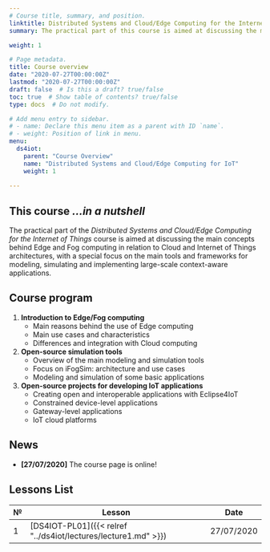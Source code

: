 ```yaml
---
# Course title, summary, and position.
linktitle: Distributed Systems and Cloud/Edge Computing for the Internet of Things
summary: The practical part of this course is aimed at discussing the main concepts behind Edge and Fog computing in relation to Cloud and Internet of Things architectures, with a special focus on the main tools and frameworks for modeling, simulating and implementing large-scale context-aware applications.

weight: 1

# Page metadata.
title: Course overview
date: "2020-07-27T00:00:00Z"
lastmod: "2020-07-27T00:00:00Z"
draft: false  # Is this a draft? true/false
toc: true  # Show table of contents? true/false
type: docs  # Do not modify.

# Add menu entry to sidebar.
# - name: Declare this menu item as a parent with ID `name`.
# - weight: Position of link in menu.
menu: 
  ds4iot:
    parent: "Course Overview"
    name: "Distributed Systems and Cloud/Edge Computing for IoT"
    weight: 1
  
---
```


## This course *...in a nutshell*

 The practical part of the *Distributed Systems and Cloud/Edge Computing for the Internet of Things* course is aimed at discussing the main concepts behind Edge and Fog computing in relation to Cloud and Internet of Things architectures, with a special focus on the main tools and frameworks for modeling, simulating and implementing large-scale context-aware applications.


## Course program

1.	**Introduction to Edge/Fog computing**
	-	Main reasons behind the use of Edge computing
	-	Main use cases and characteristics
	-	Differences and integration with Cloud computing
2.	**Open-source simulation tools**
	-	Overview of the main modeling and simulation tools
	-	Focus on iFogSim: architecture and use cases
	-	Modeling and simulation of some basic applications
3.	**Open-source projects for developing IoT applications**
	-	Creating open and interoperable applications with Eclipse4IoT
	-	Constrained device-level applications
	-	Gateway-level applications
	-	IoT cloud platforms


## News
- **[27/07/2020]** The course page is online!



## Lessons List


| &#8470; | Lesson | Date |
| ------- | -------| -----| 
| 1       | [DS4IOT-PL01]({{< relref "../ds4iot/lectures/lecture1.md" >}}) | 27/07/2020 |

